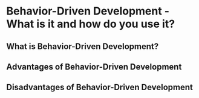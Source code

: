 # Behavior-Driven Development - What is it and how do you use it?

## What is Behavior-Driven Development?

## Advantages of Behavior-Driven Development

## Disadvantages of Behavior-Driven Development